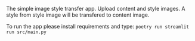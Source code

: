 The simple image style transfer app. 
Upload content and style images. A style from style image will be transfered to content image.

To run the app please install requirements and type: 
`poetry run streamlit run src/main.py`